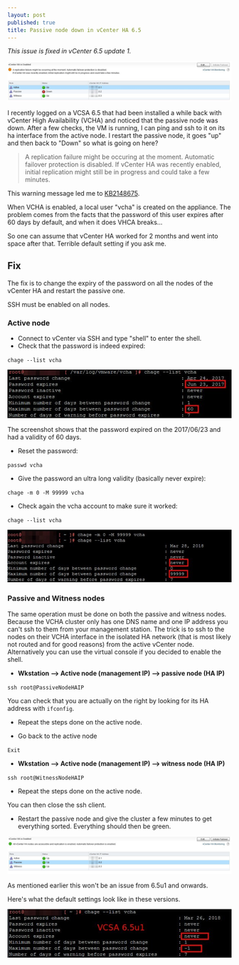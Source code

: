 ```yaml
---
layout: post
published: true
title: Passive node down in vCenter HA 6.5
---
```

_This issue is fixed in vCenter 6.5 update 1._

![vcha-issue-0.jpg](/img/vcha-issue-0.jpg)

I recently logged on a VCSA 6.5 that had been installed a while back with vCenter High Availability (VCHA) and noticed that the passive node was down. After a few checks, the VM is running, I can ping and ssh to it on its ha interface from the active node. I restart the passive node, it  goes "up" and then back to "Down" so what is going on here?

> A replication failure might be occuring at the moment. Automatic failover protection is disabled. If vCenter HA was recently enabled, initial replication might still be in progress and could take a few minutes.

This warning message led me to [KB2148675](https://kb.vmware.com/s/article/2148675).

When VCHA is enabled, a local user "vcha" is created on the appliance. 
The problem comes from the facts that the password of this user expires after 60 days by default, and when it does VHCA breaks...

So one can assume that vCenter HA worked for 2 months and went into space after that. Terrible default setting if you ask me.

## Fix

The fix is to change the expiry of the password on all the nodes of the vCenter HA and restart the passive one.

SSH must be enabled on all nodes.

### Active node

  * Connect to vCenter via SSH and type "shell" to enter the shell.
  * Check that the password is indeed expired:

`chage --list vcha`

![vcha-issue-1.jpg](/img/vcha-issue-1.jpg)

The screenshot shows that the password expired on the 2017/06/23 and had a validity of 60 days.

  * Reset the password:

`passwd vcha`

  * Give the password an ultra long validity (basically never expire):

`chage -m 0 -M 99999 vcha`

  * Check again the vcha account to make sure it worked:

`chage --list vcha`

![vcha-issue-2.jpg](/img/vcha-issue-2.jpg)

### Passive and Witness nodes

The same operation must be done on both the passive and witness nodes. Because the VCHA cluster only has one DNS name and one IP address you can't ssh to them from your management station. The trick is to ssh to the nodes on their VCHA interface in the isolated HA network (that is most likely not routed and for good reasons) from the active vCenter node. Alternatively you can use the virtual console if you decided to enable the shell.

  * **Wkstation --> Active node (management IP) --> passive node (HA IP)**

`ssh root@PassiveNodeHAIP`

You can check that you are actually on the right by looking for its HA address with `ifconfig`.

  * Repeat the steps done on the active node.

  * Go back to the active node

`Exit`

  * **Wkstation --> Active node (management IP) --> witness node (HA IP)**

`ssh root@WitnessNodeHAIP`

  * Repeat the steps done on the active node.

You can then close the ssh client.

  * Restart the passive node and give the cluster a few minutes to get everything sorted. Everything should then be green.

![vcha-issue-3.jpg](/img/vcha-issue-3.jpg)

As mentioned earlier this won't be an issue from 6.5u1 and onwards.

Here's what the default settings look like in these versions.

![vcha-issue-4.jpg](/img/vcha-issue-4.jpg)
